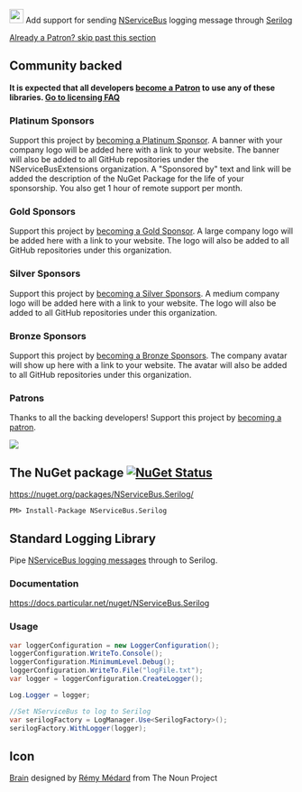 <img src="https://raw.github.com/NServiceBusExtensions/NServiceBus.Serilog/master/src/icon.png" height="25px"> Add support for sending [NServiceBus](http://particular.net/NServiceBus) logging message through [Serilog](http://serilog.net/)

<!--- StartOpenCollectiveBackers -->

[Already a Patron? skip past this section](#endofbacking)


## Community backed

**It is expected that all developers [become a Patron](https://opencollective.com/nservicebusextensions/order/6976) to use any of these libraries. [Go to licensing FAQ](https://github.com/NServiceBusExtensions/Home/blob/master/readme.md#licensingpatron-faq)**


### Platinum Sponsors

Support this project by [becoming a Platinum Sponsor](https://opencollective.com/nservicebusextensions/order/7012). A banner with your company logo will be added here with a link to your website. The banner will also be added to all GitHub repositories under the NServiceBusExtensions organization. A "Sponsored by" text and link will be added the description of the NuGet Package for the life of your sponsorship. You also get 1 hour of remote support per month.

<!--
<a href="https://opencollective.com/nservicebusextensions/tiers/gold/0/website"><img src="https://opencollective.com/nservicebusextensions/tiers/gold/0/avatar.svg" height="100px"></a>
-->


### Gold Sponsors

Support this project by [becoming a Gold Sponsor](https://opencollective.com/nservicebusextensions/order/7001). A large company logo will be added here with a link to your website. The logo will also be added to all GitHub repositories under this organization.

<!--
<a href="https://opencollective.com/nservicebusextensions/tiers/gold/0/website"><img src="https://opencollective.com/nservicebusextensions/tiers/gold/0/avatar.svg" style="height:70px;"></a>
<a href="https://opencollective.com/nservicebusextensions/tiers/gold/1/website"><img src="https://opencollective.com/nservicebusextensions/tiers/gold/1/avatar.svg" style="height:70px;"></a>
<a href="https://opencollective.com/nservicebusextensions/tiers/gold/2/website"><img src="https://opencollective.com/nservicebusextensions/tiers/gold/2/avatar.svg" style="height:70px;"></a>
<a href="https://opencollective.com/nservicebusextensions/tiers/gold/3/website"><img src="https://opencollective.com/nservicebusextensions/tiers/gold/3/avatar.svg" style="height:70px;"></a>
<a href="https://opencollective.com/nservicebusextensions/tiers/gold/4/website"><img src="https://opencollective.com/nservicebusextensions/tiers/gold/4/avatar.svg" style="height:70px;"></a>
<a href="https://opencollective.com/nservicebusextensions/tiers/gold/5/website"><img src="https://opencollective.com/nservicebusextensions/tiers/gold/5/avatar.svg" style="height:70px;"></a>
<a href="https://opencollective.com/nservicebusextensions/tiers/gold/6/website"><img src="https://opencollective.com/nservicebusextensions/tiers/gold/6/avatar.svg" style="height:70px;"></a>
<a href="https://opencollective.com/nservicebusextensions/tiers/gold/7/website"><img src="https://opencollective.com/nservicebusextensions/tiers/gold/7/avatar.svg" style="height:70px;"></a>
<a href="https://opencollective.com/nservicebusextensions/tiers/gold/8/website"><img src="https://opencollective.com/nservicebusextensions/tiers/gold/8/avatar.svg" style="height:70px;"></a>
<a href="https://opencollective.com/nservicebusextensions/tiers/gold/9/website"><img src="https://opencollective.com/nservicebusextensions/tiers/gold/9/avatar.svg" style="height:70px;"></a>
-->


### Silver Sponsors

Support this project by [becoming a Silver Sponsors](https://opencollective.com/nservicebusextensions/order/6973). A medium company logo will be added here with a link to your website. The logo will also be added to all GitHub repositories under this organization.

<!--
<a href="https://opencollective.com/nservicebusextensions/tiers/silver/0/website"><img src="https://opencollective.com/nservicebusextensions/tiers/silver/0/avatar.svg" style="height:60px;"></a>
<a href="https://opencollective.com/nservicebusextensions/tiers/silver/1/website"><img src="https://opencollective.com/nservicebusextensions/tiers/silver/1/avatar.svg" style="height:60px;"></a>
<a href="https://opencollective.com/nservicebusextensions/tiers/silver/2/website"><img src="https://opencollective.com/nservicebusextensions/tiers/silver/2/avatar.svg" style="height:60px;"></a>
<a href="https://opencollective.com/nservicebusextensions/tiers/silver/3/website"><img src="https://opencollective.com/nservicebusextensions/tiers/silver/3/avatar.svg" style="height:60px;"></a>
<a href="https://opencollective.com/nservicebusextensions/tiers/silver/4/website"><img src="https://opencollective.com/nservicebusextensions/tiers/silver/4/avatar.svg" style="height:60px;"></a>
<a href="https://opencollective.com/nservicebusextensions/tiers/silver/5/website"><img src="https://opencollective.com/nservicebusextensions/tiers/silver/5/avatar.svg" style="height:60px;"></a>
<a href="https://opencollective.com/nservicebusextensions/tiers/silver/6/website"><img src="https://opencollective.com/nservicebusextensions/tiers/silver/6/avatar.svg" style="height:60px;"></a>
<a href="https://opencollective.com/nservicebusextensions/tiers/silver/7/website"><img src="https://opencollective.com/nservicebusextensions/tiers/silver/7/avatar.svg" style="height:60px;"></a>
<a href="https://opencollective.com/nservicebusextensions/tiers/silver/8/website"><img src="https://opencollective.com/nservicebusextensions/tiers/silver/8/avatar.svg" style="height:60px;"></a>
<a href="https://opencollective.com/nservicebusextensions/tiers/silver/9/website"><img src="https://opencollective.com/nservicebusextensions/tiers/silver/9/avatar.svg" style="height:60px;"></a>
<a href="https://opencollective.com/nservicebusextensions/tiers/silver/10/website"><img src="https://opencollective.com/nservicebusextensions/tiers/silver/10/avatar.svg" style="height:60px;"></a>
<a href="https://opencollective.com/nservicebusextensions/tiers/silver/11/website"><img src="https://opencollective.com/nservicebusextensions/tiers/silver/11/avatar.svg" style="height:60px;"></a>
<a href="https://opencollective.com/nservicebusextensions/tiers/silver/12/website"><img src="https://opencollective.com/nservicebusextensions/tiers/silver/12/avatar.svg" style="height:60px;"></a>
<a href="https://opencollective.com/nservicebusextensions/tiers/silver/13/website"><img src="https://opencollective.com/nservicebusextensions/tiers/silver/13/avatar.svg" style="height:60px;"></a>
<a href="https://opencollective.com/nservicebusextensions/tiers/silver/14/website"><img src="https://opencollective.com/nservicebusextensions/tiers/silver/14/avatar.svg" style="height:60px;"></a>
<a href="https://opencollective.com/nservicebusextensions/tiers/silver/15/website"><img src="https://opencollective.com/nservicebusextensions/tiers/silver/15/avatar.svg" style="height:60px;"></a>
<a href="https://opencollective.com/nservicebusextensions/tiers/silver/16/website"><img src="https://opencollective.com/nservicebusextensions/tiers/silver/16/avatar.svg" style="height:60px;"></a>
<a href="https://opencollective.com/nservicebusextensions/tiers/silver/17/website"><img src="https://opencollective.com/nservicebusextensions/tiers/silver/17/avatar.svg" style="height:60px;"></a>
<a href="https://opencollective.com/nservicebusextensions/tiers/silver/18/website"><img src="https://opencollective.com/nservicebusextensions/tiers/silver/18/avatar.svg" style="height:60px;"></a>
<a href="https://opencollective.com/nservicebusextensions/tiers/silver/19/website"><img src="https://opencollective.com/nservicebusextensions/tiers/silver/19/avatar.svg" style="height:60px;"></a>
-->


### Bronze Sponsors

Support this project by [becoming a Bronze Sponsors](https://opencollective.com/nservicebusextensions/order/6972). The company avatar will show up here with a link to your website. The avatar will also be added to all GitHub repositories under this organization.

<!--
<img src="https://opencollective.com/nservicebusextensions/tiers/bronze.svg?width=890&avatarHeight=80&button=false">
-->


### Patrons

Thanks to all the backing developers! Support this project by [becoming a patron](https://opencollective.com/nservicebusextensions/order/6976).

<img src="https://opencollective.com/nservicebusextensions/tiers/patron.svg?width=890&avatarHeight=60&button=false">

<!--

### Generous financial sponsors

<a href="https://opencollective.com/nservicebusextensions/sponsor/0/website"><img src="https://opencollective.com/nservicebusextensions/sponsor/0/avatar.svg"></a>
<a href="https://opencollective.com/nservicebusextensions/sponsor/1/website"><img src="https://opencollective.com/nservicebusextensions/sponsor/1/avatar.svg"></a>
<a href="https://opencollective.com/nservicebusextensions/sponsor/2/website"><img src="https://opencollective.com/nservicebusextensions/sponsor/2/avatar.svg"></a>
<a href="https://opencollective.com/nservicebusextensions/sponsor/3/website"><img src="https://opencollective.com/nservicebusextensions/sponsor/3/avatar.svg"></a>
<a href="https://opencollective.com/nservicebusextensions/sponsor/4/website"><img src="https://opencollective.com/nservicebusextensions/sponsor/4/avatar.svg"></a>
<a href="https://opencollective.com/nservicebusextensions/sponsor/5/website"><img src="https://opencollective.com/nservicebusextensions/sponsor/5/avatar.svg"></a>
<a href="https://opencollective.com/nservicebusextensions/sponsor/6/website"><img src="https://opencollective.com/nservicebusextensions/sponsor/6/avatar.svg"></a>
<a href="https://opencollective.com/nservicebusextensions/sponsor/7/website"><img src="https://opencollective.com/nservicebusextensions/sponsor/7/avatar.svg"></a>
<a href="https://opencollective.com/nservicebusextensions/sponsor/8/website"><img src="https://opencollective.com/nservicebusextensions/sponsor/8/avatar.svg"></a>
<a href="https://opencollective.com/nservicebusextensions/sponsor/9/website"><img src="https://opencollective.com/nservicebusextensions/sponsor/9/avatar.svg"></a>


### Generous financial backers

<a href="https://opencollective.com/nservicebusextensions/backer/0/website"><img src="https://opencollective.com/nservicebusextensions/backer/0/avatar.svg"></a>
<a href="https://opencollective.com/nservicebusextensions/backer/1/website"><img src="https://opencollective.com/nservicebusextensions/backer/1/avatar.svg"></a>
<a href="https://opencollective.com/nservicebusextensions/backer/2/website"><img src="https://opencollective.com/nservicebusextensions/backer/2/avatar.svg"></a>
<a href="https://opencollective.com/nservicebusextensions/backer/3/website"><img src="https://opencollective.com/nservicebusextensions/backer/3/avatar.svg"></a>
<a href="https://opencollective.com/nservicebusextensions/backer/4/website"><img src="https://opencollective.com/nservicebusextensions/backer/4/avatar.svg"></a>
<a href="https://opencollective.com/nservicebusextensions/backer/5/website"><img src="https://opencollective.com/nservicebusextensions/backer/5/avatar.svg"></a>
<a href="https://opencollective.com/nservicebusextensions/backer/6/website"><img src="https://opencollective.com/nservicebusextensions/backer/6/avatar.svg"></a>
<a href="https://opencollective.com/nservicebusextensions/backer/7/website"><img src="https://opencollective.com/nservicebusextensions/backer/7/avatar.svg"></a>
<a href="https://opencollective.com/nservicebusextensions/backer/8/website"><img src="https://opencollective.com/nservicebusextensions/backer/8/avatar.svg"></a>
<a href="https://opencollective.com/nservicebusextensions/backer/9/website"><img src="https://opencollective.com/nservicebusextensions/backer/9/avatar.svg"></a>

-->

<!--- EndOpenCollectiveBackers -->


<a href="#" id="endofbacking"></a>

## The NuGet package [![NuGet Status](http://img.shields.io/nuget/v/NServiceBus.Serilog.svg?style=flat)](https://www.nuget.org/packages/NServiceBus.Serilog/)

https://nuget.org/packages/NServiceBus.Serilog/

    PM> Install-Package NServiceBus.Serilog


## Standard Logging Library

Pipe [NServiceBus logging messages](https://docs.particular.net/nservicebus/logging/) through to Serilog.


### Documentation

https://docs.particular.net/nuget/NServiceBus.Serilog


### Usage

```csharp
var loggerConfiguration = new LoggerConfiguration();
loggerConfiguration.WriteTo.Console();
loggerConfiguration.MinimumLevel.Debug();
loggerConfiguration.WriteTo.File("logFile.txt");
var logger = loggerConfiguration.CreateLogger();

Log.Logger = logger;

//Set NServiceBus to log to Serilog
var serilogFactory = LogManager.Use<SerilogFactory>();
serilogFactory.WithLogger(logger);
```


## Icon

<a href="http://thenounproject.com/noun/brain/#icon-No10411" target="_blank">Brain</a> designed by <a href="http://thenounproject.com/catalarem" target="_blank">Rémy Médard</a> from The Noun Project
